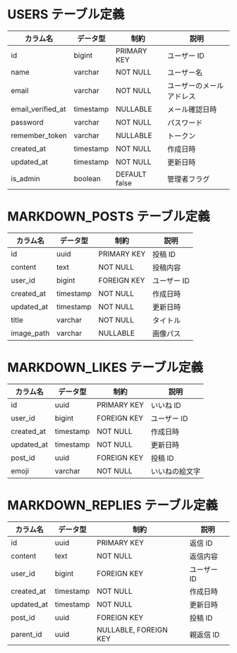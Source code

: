 # USERS テーブル定義

| カラム名          | データ型  | 制約          | 説明                     |
| ----------------- | --------- | ------------- | ------------------------ |
| id                | bigint    | PRIMARY KEY   | ユーザー ID              |
| name              | varchar   | NOT NULL      | ユーザー名               |
| email             | varchar   | NOT NULL      | ユーザーのメールアドレス |
| email_verified_at | timestamp | NULLABLE      | メール確認日時           |
| password          | varchar   | NOT NULL      | パスワード               |
| remember_token    | varchar   | NULLABLE      | トークン                 |
| created_at        | timestamp | NOT NULL      | 作成日時                 |
| updated_at        | timestamp | NOT NULL      | 更新日時                 |
| is_admin          | boolean   | DEFAULT false | 管理者フラグ             |

# MARKDOWN_POSTS テーブル定義

| カラム名   | データ型  | 制約        | 説明        |
| ---------- | --------- | ----------- | ----------- |
| id         | uuid      | PRIMARY KEY | 投稿 ID     |
| content    | text      | NOT NULL    | 投稿内容    |
| user_id    | bigint    | FOREIGN KEY | ユーザー ID |
| created_at | timestamp | NOT NULL    | 作成日時    |
| updated_at | timestamp | NOT NULL    | 更新日時    |
| title      | varchar   | NOT NULL    | タイトル    |
| image_path | varchar   | NULLABLE    | 画像パス    |

# MARKDOWN_LIKES テーブル定義

| カラム名   | データ型  | 制約        | 説明           |
| ---------- | --------- | ----------- | -------------- |
| id         | uuid      | PRIMARY KEY | いいね ID      |
| user_id    | bigint    | FOREIGN KEY | ユーザー ID    |
| created_at | timestamp | NOT NULL    | 作成日時       |
| updated_at | timestamp | NOT NULL    | 更新日時       |
| post_id    | uuid      | FOREIGN KEY | 投稿 ID        |
| emoji      | varchar   | NOT NULL    | いいねの絵文字 |

# MARKDOWN_REPLIES テーブル定義

| カラム名   | データ型  | 制約                  | 説明        |
| ---------- | --------- | --------------------- | ----------- |
| id         | uuid      | PRIMARY KEY           | 返信 ID     |
| content    | text      | NOT NULL              | 返信内容    |
| user_id    | bigint    | FOREIGN KEY           | ユーザー ID |
| created_at | timestamp | NOT NULL              | 作成日時    |
| updated_at | timestamp | NOT NULL              | 更新日時    |
| post_id    | uuid      | FOREIGN KEY           | 投稿 ID     |
| parent_id  | uuid      | NULLABLE, FOREIGN KEY | 親返信 ID   |
